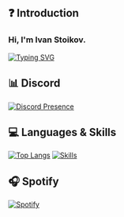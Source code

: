 ## ❓ Introduction

### Hi, I'm Ivan Stoikov.

[![Typing SVG](https://readme-typing-svg.herokuapp.com?duration=7000&lines=FiveM+Developer)](https://github.com/IvanStoikov07)

## 📊 Discord
[![Discord Presence](https://lanyard.cnrad.dev/api/839514396573433948)](https://discord.com/users/839514396573433948)
## 💻 Languages & Skills
[![Top Langs](https://github-readme-stats.vercel.app/api/top-langs/?username=IvanStoikov07&layout=compact)](https://github.com/IvanStoikov07)
[![Skills](https://skillicons.dev/icons?i=html,css,js,php,nodejs,mongodb,mysql,md,git,nginx,vscode&theme=dark)](https://github.com/IvanStoikov07)

## 🎧 Spotify
[![Spotify](https://spotify-github-profile.vercel.app/api/view?uid=31am2lthekdqoa4m4yzlzztr75yu&cover_image=true&theme=novatorem)](https://github.com/IvanStoikov07)
